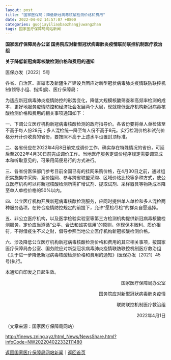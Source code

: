 ```yaml
---
layout: post
title: "国家医保局：降低新冠病毒核酸检测价格和费用"
date: 2022-04-02 14:57:07 +0800
categories: guojiayiliaobaozhangjuwangzhan
tags: 国家医疗保障局网站新闻
---
```

<p><strong>国家医疗保障局办公室 国务院应对新型冠状病毒肺炎疫情联防联控机制医疗救治组 </strong></p><p><strong>关于降低新冠病毒核酸检测价格和费用的通知</strong></p><p>医保办发〔2022〕5号</p><p>各省、自治区、直辖市及新疆生产建设兵团应对新型冠状病毒肺炎疫情联防联控机制(领导小组、指挥部)、医疗保障局：</p><p>为适应新冠病毒肺炎疫情防控的形势变化，降低大规模核酸筛查和高频率检测的成本，更好地服务疫情防控和经济社会发展两个大局，现就降低医疗机构新冠病毒核酸检测价格和费用的相关事项通知如下：</p><p>一、下调公立医疗机构新冠病毒核酸检测的政府指导价。各省份要将单人单检降至不高于每人份28元；多人混检统一降至每人份不高于8元。实行检测价格和试剂价格分开计价收费的省份，要按照不高于上述水平设置封顶标准。</p><p>二、各省份应在2022年4月8日前完成调价工作，确实存在特殊情况的省份，可延后至2022年4月30日前完成调价工作。当地医疗服务定调价程序规定需要调查成本和听取意见的，可采用简便易行的方式进行。</p><p>三、各省份医保部门参考目前全国已有的挂网采购价格，在4月30日之前，通过组织实施集中采购、竞价挂网、参与跨省联盟采购、区域价格比较等多种方式，使公立医疗机构可以将新冠核酸检测所需扩增试剂、提取试剂、采样器具等物耗成本降至单人单检价格的50%以内。</p><p>四、公立医疗机构开展新冠病毒核酸检测服务，应同时提供单人单检和多人混检两种服务选项，在符合疫情防控规定的前提下，允许“愿检尽检”的群众自愿选择。</p><p>五、非公立医疗机构，以及医学检验实验室等第三方检测机构提供新冠病毒核酸检测服务，定价应当遵循“公平、合法和诚实信用”的原则，体现保本微利、质价相符，不得借疫生不义之财，倡导参照当地公立医疗机构新冠核酸检测价格。</p><p>六、涉及降低公立医疗机构新冠病毒核酸检测价格和费用的其它相关事项，按国家医疗保障局办公室、国务院应对新型冠状病毒肺炎疫情联防联控机制医疗救治组《关于进一步降低新冠病毒核酸检测价格和费用的通知》(医保办发〔2021〕45号)执行。</p><p>本通知自印发之日起生效。</p><p style="text-align:right;">国家医疗保障局办公室</p><p style="text-align:right;">国务院应对新型冠状病毒肺炎疫情</p><p style="text-align:right;">联防联控机制医疗救治组</p><p style="text-align:right;">2022年4月1日</p><p class="em_media">（文章来源：国家医疗保障局网站）</p>

<http://finews.zning.xyz/html_News/NewsShare.html?infoCode=NW202204022332111480>

[返回国家医疗保障局网站新闻](//finews.withounder.com/category/guojiayiliaobaozhangjuwangzhan.html)｜[返回首页](//finews.withounder.com/)